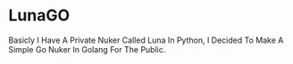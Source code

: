 # LunaGO
Basicly I Have A Private Nuker Called Luna In Python, I Decided To Make A Simple Go Nuker In Golang For The Public.
